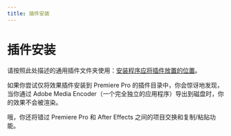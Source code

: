```yaml
---
title: 插件安装
---
```

# 插件安装

请按照此处描述的通用插件文件夹使用：[安装程序应将插件放置的位置](../../intro/where-installers-should-put-plug-ins)。

如果你尝试仅将效果插件安装到 Premiere Pro 的插件目录中，你会惊讶地发现，当你通过 Adobe Media Encoder（一个完全独立的应用程序）导出到磁盘时，你的效果不会被渲染。

哦，你还将错过 Premiere Pro 和 After Effects 之间的项目交换和复制/粘贴功能。